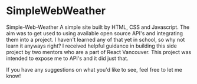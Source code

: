 # SimpleWebWeather
Simple-Web-Weather  A simple site built by HTML, CSS and Javascript. The aim was to get used to using available open source API's
and integrating them into a project. I haven't learned any of that yet in school, so why not learn it anyways right? I received 
helpful guidance in building this side project by two mentors who are a part of React Vancouver. This project was intended to
expose me to API's and it did just that.

If you have any suggestions on what you'd like to see, feel free to let me know!

